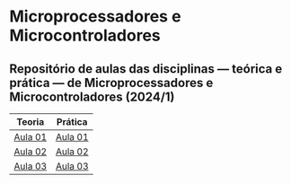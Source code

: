 <link rel="stylesheet" type="text/css" href="style.css"></link>

# Microprocessadores e Microcontroladores

## Repositório de aulas das disciplinas — teórica e prática — de Microprocessadores e Microcontroladores (2024/1)

|                         Teoria                          |                           Prática                           |
| :-----------------------------------------------------: | :---------------------------------------------------------: |
| [Aula 01](https://diegoascanio.github.io/mpmc-aula-01/) | [Aula 01](https://diegoascanio.github.io/lab-mpmc-aula-01/) |
| [Aula 02](https://diegoascanio.github.io/mpmc-aula-02/) | [Aula 02](https://diegoascanio.github.io/lab-mpmc-aula-02/) |
| [Aula 03](https://diegoascanio.github.io/mpmc-aula-03/) |                         [Aula 03]()                         |

